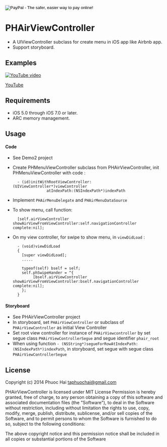 <form action="https://www.paypal.com/cgi-bin/webscr" method="post" target="_top">
<input type="hidden" name="cmd" value="_s-xclick">
<input type="hidden" name="hosted_button_id" value="9FKDL375YJK4G">
<input type="image" src="https://www.paypalobjects.com/en_US/i/btn/btn_donateCC_LG.gif" border="0" name="submit" alt="PayPal - The safer, easier way to pay online!">
<img alt="" border="0" src="https://www.paypalobjects.com/en_US/i/scr/pixel.gif" width="1" height="1">
</form>


# PHAirViewController

* A UIViewController subclass for create menu in iOS app like Airbnb app.
* Support storyboard.

## Examples

[![YouTube video](http://img.youtube.com/vi/JDL7HxkFFic/hqdefault.jpg)](http://www.youtube.com/watch?v=JDL7HxkFFic)

[YouTube](http://www.youtube.com/watch?v=JDL7HxkFFic)

## Requirements

* iOS 5.0 through iOS 7.0 or later.
* ARC memory management.

## Usage
 
#### Code
* See Demo2 project
* Create PHMenuViewController subclass from PHAirViewController, init PHMenuViewController with code :

        - (id)initWithRootViewController:(UIViewController*)viewController
                     atIndexPath:(NSIndexPath*)indexPath
* Implement `PHAirMenuDelegate` and `PHAirMenuDataSource`       
* To show menu, call function:

        [self.airViewController showAirViewFromViewController:self.navigationController complete:nil];               
        
* On my view controller, for swipe to show menu, in `viewDidLoad` :

        - (void)viewDidLoad
        {
          [super viewDidLoad];
          .....
    
          typeof(self) bself = self;
          self.phSwipeHander = ^{
               [bself.airViewController showAirViewFromViewController:bself.navigationController complete:nil];
          };
        }     

#### Storyboard
* See PHAirViewController project
* In storyboard, set `PHAirViewController` or subclass of `PHAirViewController` as initial View Controller
* Set root view controller for instance of `PHAirViewcontroller` by set segue class `PHAirViewControllerSegue` and segue identifier `phair_root`
* When using function `- (NSString*)segueForRowAtIndexPath:(NSIndexPath*)indexPath`, in storyboard, set segue with segue class `PHAirViewControllerSegue`


## License

Copyright (c) 2014 Phuoc Hai <taphuochai@gmail.com>

PHAirViewController is licensed under MIT License Permission is hereby granted, free of charge, to any person obtaining a copy of this software and associated documentation files (the "Software"), to deal in the Software without restriction, including without limitation the rights to use, copy, modify, merge, publish, distribute, sublicense, and/or sell copies of the Software, and to permit persons to whom the Software is furnished to do so, subject to the following conditions:

The above copyright notice and this permission notice shall be included in all copies or substantial portions of the Software
